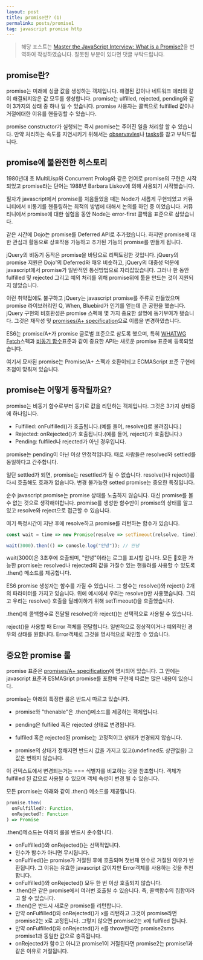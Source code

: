 ```yaml
---
layout: post
title: promise란? (1)
permalink: posts/promise1
tag: javascript promise http
---
```


> 해당 포스트는 [Master the JavaScript Interview: What is a Promise?](https://medium.com/javascript-scene/master-the-javascript-interview-what-is-a-promise-27fc71e77261)을 번역하여 작성하였습니다. 잘못된 부분이 있다면 댓글 부탁드립니다.

## promise란?

promise는 미래에 싱글 값을 생성하는 객체입니다. 해결된 값이나 네트워크 에러와 같이 해결되지않은 값 모두를 생성합니다. promise는 ulfilled, rejected, pending와 같이 3가지의 상태 중 하나 일 수 있습니다. promise 사용자는 콜백으로 fulfilled 값이나 거절에대한 이유를 핸들링할 수 있습니다.

promise constructor가 실행되는 즉시 promise는 주어진 일을 처리할 할 수 있습니다. 만약 처리하는 속도를 지연시키기 위해서는 [observavles](https://github.com/Reactive-Extensions/RxJS)나 [tasks](https://github.com/rpominov/fun-task)를 참고 부탁드립니다.

## promise에 불완전한 히스토리

1980년대 초 MultiLisp와 Concurrent Prolog와 같은 언어로 promise의 구현은 시작되었고 promise라는 단어는 1988년 Barbara Liskov에 의해 사용되기 시작했습니다.

필자가 javascript에서 promise를 처음들었을 때는 Node가 새롭게 구현되었고 커뮤니티에서 비통기를 핸들링하는 최적의 방법에 대해서 논의를 하던 중 이었습니다. 커뮤티니에서 promise에 대한 실험을 동안 Node는 error-first 콜백을 표준으로 삼았습니다.

같은 시간에 Dojo는 promise를 Deferred API로 추가했습니다. 하지만 promise에 대한 관심과 활동으로 상호작용 가능하고 추가된 기능의 promise를 만들게 됩니다.

jQuery의 비동기 동작은 promise을 바탕으로 리팩토링한 것입니다. jQuery의 promise 지원은 Dojo'의 Deferred와 매우 비슷하고, jQuery의 대중성 덕분에 javascript에서 promise가 일반적인 통신방법으로 자리잡았습니다. 그러나 한 동안 fulfilled 및 rejected 그리고 예외 처리를 위해 promise위에 툴을 만드는 것이 지원되지 않았습니다.

이런 취약접에도 불구하고 jQuery는 javascript promise를 주류로 만들었으며 promise 라이브러리인 Q, When, Bluebird가 인기를 얻는데 큰 공헌을 했습니다. jQuery 구현의 비호환성은 promise 스펙에 몇 가지 중요한 설명에 동기부여가 됐습니다. 그것은 재작성 및 [promises/A+ specification](https://promisesaplus.com/)으로 이름을 변경하였습니다.

ES6는 promise/A+가 promise 글로벌 표준으로 삼도록 했으며, 특히 [WHATWG Fetch](https://fetch.spec.whatwg.org/)스펙과 [비동기 함수](https://tc39.github.io/ecmascript-asyncawait/)표준과 같이 중요한 API는 새로운 promise 표준에 등록되었습니다.

여기서 묘사된 promise는 Promise/A+ 스펙과 호환이되고 ECMAScript 표준 구현에 초첨이 맞춰져 있습니다.

## promise는 어떻게 동작될까요?

promise는 비동기 함수로부터 동기로 값을 리턴하는 객체입니다. 그것은 3가지 상태중에 하나입니다.

- Fulfilled: onFulfilled()가 호출됩니다.(예를 들어, resolve()로 불려집니다.)
- Rejected: onRejected()가 호출됩니다.(예를 들어, reject()가 호출됩니다.)
- Pending: fulfiled나 rejected가 아닌 경우입니다.

promise는 pending이 아닌 이상 안정적입니다. 때로 사람들은 resolved와 settled를 동일하다고 간주합니다.

일단 settled가 되면, promise는 resettled가 될 수 없습니다. resolve()나 reject()를 다시 호출해도 효과가 없습니다. 변경 불가능한 setted promise는 중요한 특징입니다.

순수 javascript promise는 promise 상태를 노출하지 않습니다. 대신 promise를 볼 수 없는 것으로 생각해야합니다. promise를 생성한 함수만이 promise의 상태를 알고 있고 resolve와 reject으로 접근할 수 있습니다.

여기 특정시간이 지난 후에 resolve하고 promise를 리턴하는 함수가 있습니다.

```javascript
const wait = time => new Promise(resolve => setTimeout(relsolve, time));

wait(3000).then(() => conosle.log("안녕")); // 안녕
```

wait(3000)은 3초후에 호출되며, "안녕"이라는 로그를 표시할 겁니다. 모든 호환 가능한 promise는 resolved나 rejected의 값을 가질수 있는 핸들러를 사용할 수 있도록 .then() 메소드를 제공합니다.

ES6 promise 생성자는 함수를 가질 수 있습니다. 그 함수는 resolve()와 reject() 2개의 파라미터를 가지고 있습니다. 위에 예시에서 우리는 resolve()만 사용했습니다. 그리고 우리는 resolve() 호출을 딜레이하기 위해 setTimeout()을 호출했습니다.

.then()에 콜백함수로 전달될 resolve()와 reject()는 선택적으로 사용될 수 있습니다.

reject()을 사용할 때 Error 객체를 전달합니다. 일반적으로 정상적이거나 예외적인 경우의 상태를 원합니다. Error객체로 그것을 명시적으로 확인할 수 있습니다.

## 중요한 promise 룰

promise 표준은 [promises/A+ specification](https://promisesaplus.com/)에 명시되어 있습니다. 그 안에는 javascript 표준과 ESMASript promise를 포함해 구현에 따르는 많은 내용이 있습니다.

promise는 아래의 특정한 룰은 반드시 따르고 있습니다.

- promise와 "thenable"은 .then()메소드를 제공하는 객체입니다.

- pending은 fulfiled 혹은 rejected 상태로 변경됩니다.

- fulfiled 혹은 rejected된 promise는 고정적이고 상태가 변경되지 않습니다.

- promise의 상태가 정해지면 반드시 값을 가지고 있고(undefined도 상관없음) 그 값은 변하지 않습니다.

이 컨텍스트에서 변경되는거는 === 식별자를 비교하는 것을 참조합니다. 객체가 fulfilled 된 값으로 사용될 수 있으며 객체 속성이 변경 될 수 있습니다.

모든 promise는 아래와 같이 .then() 메소드를 제공합니다.

```javascript
promise.then(
  onFulfilled?: Function,
  onRejected?: Function
) => Promise
```

.then()메소드는 아래의 룰을 반드시 준수합니다.

- onFulfilled()와 onRejected()는 선택적입니다.
- 인수가 함수가 아니면 무시됩니다.
- onFulfiled()는 promise가 거절된 후에 호출되며 첫번재 인수로 거절된 이유가 반환됩니다. 그 이유는 유효한 javascript 값이지만 Error객체를 사용하는 것을 추천합니다.
- onFulfilled()와 onRejected() 모두 한 번 이상 호출되지 않습니다.
- .then()은 같은 promise에서 여러번 호출될 수 있습니다. 즉, 콜백함수의 집합이라고 할 수 있습니다.
- .then()은 반드시 새로운 promise를 리턴합니다.
- 만약 onFulfilled()와 onRejected()가 x를 리턴하고 그것이 promise라면 promise2는 x로 고정됩니다. 그렇지 않으면 promise2는 x에 fulfiled 됩니다.
- 만약 onFulfilled()와 onRejected()가 e를 throw한다면 promise2sms promise1과 동일한 값으로 충족됩니다.
- onRejected가 함수고 아니고 promise1이 거절된다면 promise2는 promise1과 같은 이유로 거절됩니다.
